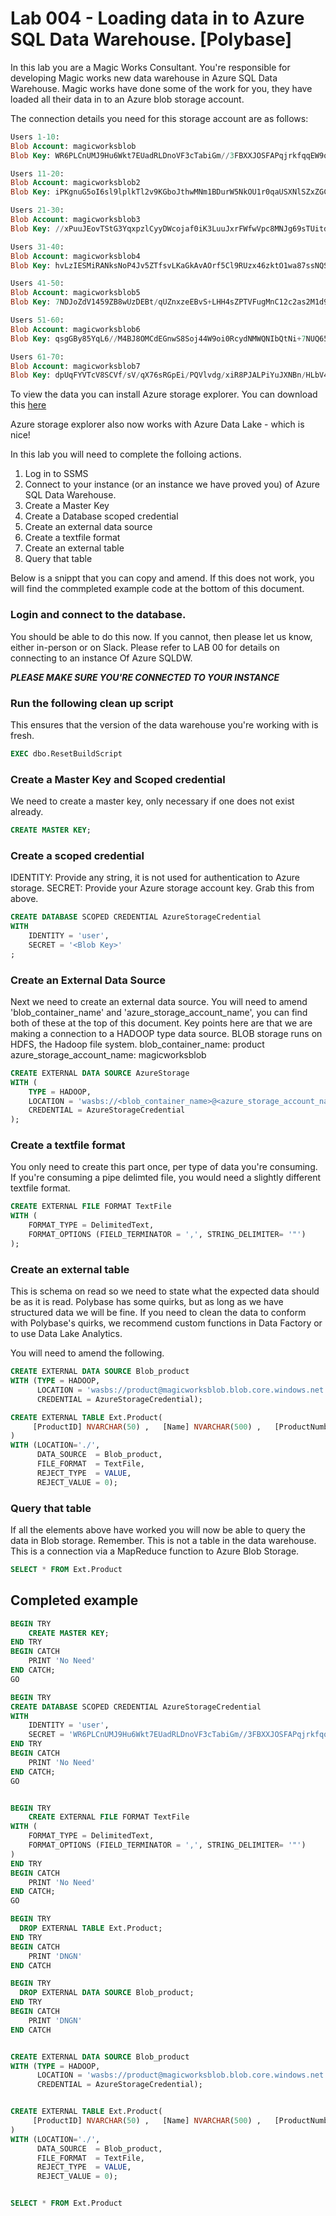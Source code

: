 # Lab 004 - Loading data in to Azure SQL Data Warehouse. [Polybase]

In this lab you are a Magic Works Consultant. You're responsible for developing Magic works new data warehouse in Azure SQL Data Warehouse. Magic works have done some of the work for you, they have loaded all their data in to an Azure blob storage account. 

The connection details you need for this storage account are as follows: 
```sql
Users 1-10:
Blob Account: magicworksblob
Blob Key: WR6PLCnUMJ9Hu6Wkt7EUadRLDnoVF3cTabiGm//3FBXXJOSFAPqjrkfqqEW9qT4P2OlsKDcY0iSRUfDWtNhKrA==

Users 11-20:
Blob Account: magicworksblob2
Blob Key: iPKgnuG5oI6sl9lplkTl2v9KGboJthwMNm1BDurW5NkOU1r0qaUSXNlSZxZGCC6PjGqv2mB+8ABMtVcvlVWSgg==

Users 21-30:
Blob Account: magicworksblob3
Blob Key: //xPuuJEovTStG3YqxpzlCyyDWcojaf0iK3LuuJxrFWfwVpc8MNJg69sTUitdT/a08/aYoIzYbKD9v7kNYGSaA==

Users 31-40:
Blob Account: magicworksblob4
Blob Key: hvLzIESMiRANksNoP4Jv5ZTfsvLKaGkAvAOrf5Cl9RUzx46zktO1wa87ssNQSFwKBLJnz1d3aMVJuuUTsBswWQ==

Users 41-50:
Blob Account: magicworksblob5
Blob Key: 7NDJoZdV1459ZB8wUzDEBt/qUZnxzeEBvS+LHH4sZPTVFugMnC12c2as2M1d9FZbKn3EYmOpL2cu7Yb0xjmOpA==

Users 51-60:
Blob Account: magicworksblob6
Blob Key: qsgGBy85YqL6//M4BJ8OMCdEGnwS8Soj44W9oi0RcydNMWQNIbQtNi+7NUQ65A3b6mSKZzMPHqQ2WSPDIVda0A==

Users 61-70:
Blob Account: magicworksblob7
Blob Key: dpUqFYVTcV8SCVf/sV/qX76sRGpEi/PQVlvdg/xiR8PJALPiYuJXNBn/HLbV4mQ5kX5aAurYVoBXQo4kjNCxGA==
```

To view the data you can install Azure storage explorer. You can download this 
[here](https://azure.microsoft.com/en-gb/features/storage-explorer/)

Azure storage explorer also now works with Azure Data Lake - which is nice!

In this lab you will need to complete the folloing actions. 

1. Log in to SSMS 
2. Connect to your instance (or an instance we have proved you) of Azure SQL Data Warehouse. 
3. Create a Master Key
4. Create a Database scoped credential 
5. Create an external data source 
6. Create a textfile format
7. Create an external table
8. Query that table 

Below is a snippt that you can copy and amend. If this does not work, you will find the commpleted example code at the bottom of this document. 

### Login and connect to the database. 
You should be able to do this now. If you cannot, then please let us know, either in-person or on Slack. 
Please refer to LAB 00 for details on connecting to an instance Of Azure SQLDW. 

***PLEASE MAKE SURE YOU'RE CONNECTED TO YOUR INSTANCE***

### Run the following clean up script
This ensures that the version of the data warehouse you're working with is fresh. 
```sql
EXEC dbo.ResetBuildScript
```

### Create a Master Key and Scoped credential 
We need to create a master key, only necessary if one does not exist already.
```sql
CREATE MASTER KEY;
```

### Create a scoped credential
IDENTITY: Provide any string, it is not used for authentication to Azure storage.
SECRET: Provide your Azure storage account key. Grab this from above.
```sql
CREATE DATABASE SCOPED CREDENTIAL AzureStorageCredential
WITH
    IDENTITY = 'user',
    SECRET = '<Blob Key>'
;
```

### Create an External Data Source 
Next we need to create an external data source. You will need to amend 'blob_container_name' and 'azure_storage_account_name', you can find both of these at the top of this document. Key points here are that we are making a connection to a HADOOP type data source. BLOB storage runs on HDFS, the Hadoop file system. 
blob_container_name: product
azure_storage_account_name: magicworksblob 
```sql
CREATE EXTERNAL DATA SOURCE AzureStorage
WITH (
    TYPE = HADOOP,
    LOCATION = 'wasbs://<blob_container_name>@<azure_storage_account_name>.blob.core.windows.net',
    CREDENTIAL = AzureStorageCredential
);
```

### Create a textfile format
You only need to create this part once, per type of data you're consuming. If you're consuming a pipe delimted file, you would need a slightly different textfile format. 
```sql
CREATE EXTERNAL FILE FORMAT TextFile
WITH (
    FORMAT_TYPE = DelimitedText,
    FORMAT_OPTIONS (FIELD_TERMINATOR = ',', STRING_DELIMITER= '"')
);

```

### Create an external table
This is schema on read so we need to state what the expected data should be as it is read. 
Polybase has some quirks, but as long as we have structured data we will be fine. If you need to clean the data to conform with Polybase's quirks, we recommend custom functions in Data Factory or to use Data Lake Analytics. 

You will need to amend the following. 
```sql
CREATE EXTERNAL DATA SOURCE Blob_product
WITH (TYPE = HADOOP,
      LOCATION = 'wasbs://product@magicworksblob.blob.core.windows.net',
      CREDENTIAL = AzureStorageCredential);
```

```sql
CREATE EXTERNAL TABLE Ext.Product(
	 [ProductID] NVARCHAR(50) ,   [Name] NVARCHAR(500) ,   [ProductNumber] NVARCHAR(500) ,   [MakeFlag] NVARCHAR(500) ,   [FinishedGoodsFlag] NVARCHAR(500) ,   [Color] NVARCHAR(500) ,   [SafetyStockLevel] NVARCHAR(500) ,   [ReorderPoint] NVARCHAR(500) ,   [StandardCost] NVARCHAR(500) ,   [ListPrice] NVARCHAR(500) ,   [Size] NVARCHAR(500) ,   [SizeUnitMeasureCode] NVARCHAR(500) ,   [WeightUnitMeasureCode] NVARCHAR(500) ,   [Weight] NVARCHAR(50) ,   [DaysToManufacture] NVARCHAR(50) ,   [ProductLine] NVARCHAR(500) ,   [Class] NVARCHAR(500) ,   [Style] NVARCHAR(500) ,   [ProductSubcategoryID] NVARCHAR(50) ,   [ProductModelID] NVARCHAR(50) ,   [SellStartDate] NVARCHAR(50) ,   [SellEndDate] NVARCHAR(50) ,   [DiscontinuedDate] NVARCHAR(50) ,   [rowguid] NVARCHAR(500) ,   [ModifiedDate] NVARCHAR(50)
)
WITH (LOCATION='./',
      DATA_SOURCE  = Blob_product,
      FILE_FORMAT  = TextFile,
      REJECT_TYPE  = VALUE,
      REJECT_VALUE = 0);
```

### Query that table 
If all the elements above have worked you will now be able to query the data in Blob storage. 
Remember. This is not a table in the data warehouse. This is a connection via a MapReduce function to Azure Blob Storage. 
```sql
SELECT * FROM Ext.Product
```



## Completed example
```sql
BEGIN TRY
	CREATE MASTER KEY;
END TRY
BEGIN CATCH
	PRINT 'No Need'
END CATCH;
GO

BEGIN TRY
CREATE DATABASE SCOPED CREDENTIAL AzureStorageCredential
WITH
    IDENTITY = 'user',
    SECRET = 'WR6PLCnUMJ9Hu6Wkt7EUadRLDnoVF3cTabiGm//3FBXXJOSFAPqjrkfqqEW9qT4P2OlsKDcY0iSRUfDWtNhKrA=='
END TRY
BEGIN CATCH
	PRINT 'No Need'
END CATCH;
GO


BEGIN TRY
	CREATE EXTERNAL FILE FORMAT TextFile
WITH (
    FORMAT_TYPE = DelimitedText,
    FORMAT_OPTIONS (FIELD_TERMINATOR = ',', STRING_DELIMITER= '"')
)
END TRY
BEGIN CATCH
	PRINT 'No Need'
END CATCH;
GO

BEGIN TRY
  DROP EXTERNAL TABLE Ext.Product;
END TRY
BEGIN CATCH
	PRINT 'DNGN'
END CATCH

BEGIN TRY
  DROP EXTERNAL DATA SOURCE Blob_product;
END TRY
BEGIN CATCH
	PRINT 'DNGN'
END CATCH


CREATE EXTERNAL DATA SOURCE Blob_product
WITH (TYPE = HADOOP,
      LOCATION = 'wasbs://product@magicworksblob.blob.core.windows.net',
      CREDENTIAL = AzureStorageCredential);


CREATE EXTERNAL TABLE Ext.Product(
	 [ProductID] NVARCHAR(50) ,   [Name] NVARCHAR(500) ,   [ProductNumber] NVARCHAR(500) ,   [MakeFlag] NVARCHAR(500) ,   [FinishedGoodsFlag] NVARCHAR(500) ,   [Color] NVARCHAR(500) ,   [SafetyStockLevel] NVARCHAR(500) ,   [ReorderPoint] NVARCHAR(500) ,   [StandardCost] NVARCHAR(500) ,   [ListPrice] NVARCHAR(500) ,   [Size] NVARCHAR(500) ,   [SizeUnitMeasureCode] NVARCHAR(500) ,   [WeightUnitMeasureCode] NVARCHAR(500) ,   [Weight] NVARCHAR(50) ,   [DaysToManufacture] NVARCHAR(50) ,   [ProductLine] NVARCHAR(500) ,   [Class] NVARCHAR(500) ,   [Style] NVARCHAR(500) ,   [ProductSubcategoryID] NVARCHAR(50) ,   [ProductModelID] NVARCHAR(50) ,   [SellStartDate] NVARCHAR(50) ,   [SellEndDate] NVARCHAR(50) ,   [DiscontinuedDate] NVARCHAR(50) ,   [rowguid] NVARCHAR(500) ,   [ModifiedDate] NVARCHAR(50)
)
WITH (LOCATION='./',
      DATA_SOURCE  = Blob_product,
      FILE_FORMAT  = TextFile,
      REJECT_TYPE  = VALUE,
      REJECT_VALUE = 0);


SELECT * FROM Ext.Product
```